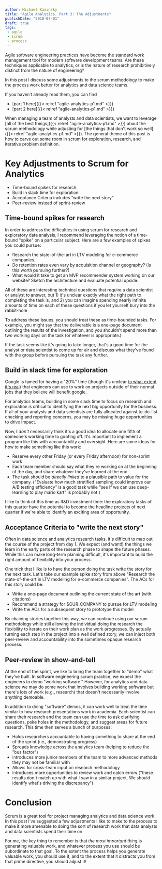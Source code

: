 ```yaml
---
author: Michael Kaminsky
title: "Agile Analytics, Part 3: The Adjustments"
publishDate: "2018-07-01"
draft: true
tags: 
 - agile
 - scrum
 - process
---
```



Agile software engineering practices have become the standard work management tool for modern software development teams. Are these techniques applicable to analytics, or is the nature of research prohibitively distinct from the nature of engineering?

In this post I discuss some adjustments to the scrum methodology to make the process work better for analytics and data science teams.

<!--more-->

If you haven't already read them, you can find

* [part 1 here]({{< relref "agile-analytics-p1.md" >}})
* [part 2 here]({{< relref "agile-analytics-p1.md" >}})

When managing a team of analysts and data scientists, we want to leverage [all of the best things]({{< relref "agile-analytics-p1.md" >}}) about the scrum methodology while adjusting for [the things that don't work so well]({{< relref "agile-analytics-p1.md" >}}). The general theme of this post is how to carve out some room in scrum for exploration, research, and iterative problem definition.

# Key Adjustments to Scrum for Analytics

  * Time-bound spikes for research
  * Build in slack time for exploration
  * Acceptance Criteria includes “write the next story” 
  * Peer-review instead of sprint-review


## Time-bound spikes for research

In order to address the difficulties in using scrum for research and exploratory data analysis, I recommend leveraging the notion of a time-bound "spike" on a particular subject. Here are a few examples of spikes you could pursue:

* Research the state-of-the-art in LTV modeling for e-commerce companies. 
* Do retention rates even vary by acquisition channel or geography? (Is this worth pursuing further?)   
* What would it take to get an MVP  recommender system working on our website? Sketch the architecture and evaluate potential upside.

All of these are interesting technical questions that require a data scientist or analyst to answer, but 1) it's unclear exactly what the right path to completing the task is, and 2) you can imagine spending nearly infinite amounts of time on each of these questions if you let yourself bury into the rabbit-hole
 
To address these issues, you should treat these as time-bounded tasks. For example, you might say that the deliverable is a one-page document outlining the results of the investigation, and you shouldn't spend more than two working days on the task (or whatever is appropriate.) 

If the task seems like it's going to take longer, that's a good time for the analyst or data scientist to come up for air and discuss what they've found with the group before pursuing the task any further. 

## Build in slack time for exploration

Google is famed for having a "20%" time (though it's unclear [to what extent it's real](http://www.businessinsider.com/google-20-percent-time-policy-2015-4)) that engineers can use to work on projects outside of their normal jobs that they believe will benefit google. 

For analytics teams, building in some slack time to focus on research and exploration is critical to identifying the next big opportunity for the business. If all of your analysts and data scientists are fully allocated against to-do-list checking and reporting concerns, you may be missing huge opportunities to drive impact.

Now, I *don't* necessarily think it's a good idea to allocate one fifth of someone's working time to goofing off. It's important to implement a program like this with accountability and oversight. Here are some ideas for how to make something like this work:

* Reserve every other Friday (or every Friday afternoon) for non-sprint work
* Each team member should say what they're working on at the beginning of the day, and share whatever they've learned at the end
* The task should be *directly linked* to a plausible path to value for the company. ("Evaluate how much stratified sampling could improve our A/B testing efficiency" is a good task while "see if we can use deep-learning to play mario kart" is probably not.)

I like to think of this time as R&D investment time: the exploratory tasks of this quarter have the potential to become the headline projects of next quarter if we're able to identify an exciting area of opportunity.


## Acceptance Criteria to "write the next story"

Often in data science and analytics research tasks, it's difficult to map out the course of the project from day 1. We expect (and want!) the things we learn in the early parts of the research phase to shape the future phases. While this can make long-term planning difficult, it's important to build the right amount of flexibility into your process. 

One trick that I like is to have the person doing the task write the story for the next task. Let's take our example spike story from above "Research the state-of-the-art in LTV modeling for e-commerce companies". The ACs for this story could be:

* Write a one-page document outlining the current state of the art (with citations) 
* Recommend a strategy for $OUR_COMPANY to pursue for LTV modeling
* Write the ACs for a subsequent story to prototype this model

By chaining stories together this way, we can continue using our scrum methodology while still allowing the individual doing the research the flexibility to iterate on their work plan as the work progresses. By actually turning each step in the project into a well defined story, we can inject both peer-review and accountability into the sometimes opaque research process.

## Peer-review in show-and-tell

At the end of the sprint, we like to bring the team together to "demo" what they've built. In software engineering scrum practice, we expect the engineers to demo "working software." However, for analytics and data science we may do some work that involves building working software but there's lots of work (e.g., research) that doesn't necessarily involve anything demoable.

In addition to doing "software" demos, it can work well to treat the time similar to how research presentations work in academia. Each scientist can share their research and the team can use the time to ask clarifying questions, poke holes in the methodology, and suggest areas for future research. This time then serves a bunch of purposes:

* Holds researchers accountable to having something to share at the end of the sprint (i.e., demonstrating progress)
* Spreads knowledge across the analytics team (helping to reduce the "bus factor")
* Introduces more junior members of the team to more advanced methods they may not be familiar with 
* Allows for cross-team input on research methodology
* Introduces more opportunities to review work and catch errors ("these results don't match up with what I saw in a similar project. We should identify what's driving the discrepancy") 

# Conclusion

Scrum is a great tool for project managing analytics and data science work. In this post I've suggested a few adjustments I like to make to the process to make it more amenable to doing the sort of research work that data analysts and data scientists spend their time on.  

For me, the key thing to remember is that _the most important thing_ is generating valuable work, and whatever process you use should be subordinate to that goal. To the extent the process helps you generate valuable work, you should use it, and to the extent that it distracts you from that prime directive, you should adjust it!
